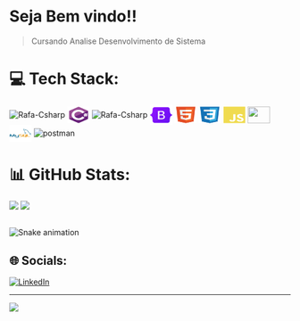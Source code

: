 # Seja Bem vindo!!
> Cursando Analise Desenvolvimento de Sistema
# 💻 Tech Stack:
<div> 
 <img align="center" alt="Rafa-Csharp" height="30" width="40" src="https://cdn.jsdelivr.net/gh/devicons/devicon/icons/visualstudio/visualstudio-plain.svg"/>
 <img align="center" alt="Rafa-Csharp" height="30" width="40" src="https://raw.githubusercontent.com/devicons/devicon/master/icons/csharp/csharp-original.svg">
 <img align="center" alt="Rafa-Csharp" height="30" width="40" src="https://cdn.jsdelivr.net/gh/devicons/devicon/icons/dotnetcore/dotnetcore-original.svg" height="50" />
 <img align="center" height="36" width="40" src="https://github.com/devicons/devicon/blob/master/icons/bootstrap/bootstrap-original.svg"/>
 <img align="center" alt="Rafa-HTML" height="30" width="40" src="https://raw.githubusercontent.com/devicons/devicon/master/icons/html5/html5-original.svg">
 <img align="center" alt="Rafa-CSS" height="30" width="40" src="https://raw.githubusercontent.com/devicons/devicon/master/icons/css3/css3-original.svg">
 <img align="center" alt="Rafa-Js" height="30" width="40" src="https://raw.githubusercontent.com/devicons/devicon/master/icons/javascript/javascript-plain.svg">
 <img align="center" height="30" width="40" src="https://www.vectorlogo.zone/logos/git-scm/git-scm-icon.svg"/>
 <img align="center" height="30" width="40" src="https://raw.githubusercontent.com/devicons/devicon/master/icons/mysql/mysql-original-wordmark.svg" alt="mysql"/>
 <img align="center" height="30" width="40" src="https://www.vectorlogo.zone/logos/getpostman/getpostman-icon.svg" alt="postman"/>
 </div> 
 
 # 📊 GitHub Stats:
 <div>
  <a>
   <img height="155em" src= "https://github-readme-stats-git-masterrstaa-rickstaa.vercel.app/api?username=j-igorsilva&layout=compact&langs_count=7&theme=dark"/>
  </a>
  <a>
   <img height="155em" src="https://github-readme-stats.vercel.app/api/top-langs/?username=j-igorsilva&show_icons=true&theme=dark&include_all_commits=true&count_private=true&layout=compact">
  </a>
</div>

##
![Snake animation](https://github.com/J-IgorSilva/J-IgorSilva/blob/output/github-contribution-grid-snake.svg)

## 🌐 Socials:
[![LinkedIn](https://img.shields.io/badge/LinkedIn-%230077B5.svg?logo=linkedin&logoColor=white)](https://linkedin.com/in/https://www.linkedin.com/in/igor-m-silva) 

---
[![](https://visitcount.itsvg.in/api?id=J-IgorSilva&icon=0&color=7)](https://visitcount.itsvg.in)

<!-- Proudly created with GPRM ( https://gprm.itsvg.in ) -->







